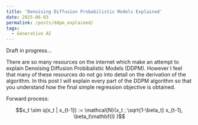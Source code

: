```yaml
---
title: 'Denoising Diffusion Probabilistic Models Explained'
date: 2025-06-03
permalink: /posts/ddpm_explained/
tags:
  - Generative AI
---
```


Draft in progress...

There are so many resources on the internet which make an attempt to explain Denoising Diffusion Probibalistic Models (DDPM). However I feel that many of these resources do not go into detail on the derivation of the algorithm. In this post I will explain every part of the DDPM algorithm so that you understand how the final simple regression objective is obtained.

Forward process:

$$x_t \sim q(x_t | x_{t-1}) := \mathcal{N}(x_t ; \sqrt{1-\beta_t} x_{t-1}, \beta_t\mathbf{I} )$$